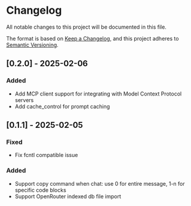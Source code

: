 # Changelog

All notable changes to this project will be documented in this file.

The format is based on [Keep a Changelog](https://keepachangelog.com/en/1.0.0/),
and this project adheres to [Semantic Versioning](https://semver.org/spec/v2.0.0.html).

## [0.2.0] - 2025-02-06

### Added
- Add MCP client support for integrating with Model Context Protocol servers
- Add cache_control for prompt caching

## [0.1.1] - 2025-02-05

### Fixed
- Fix fcntl compatible issue

### Added
- Support copy command when chat: use 0 for entire message, 1-n for specific code blocks
- Support OpenRouter indexed db file import

